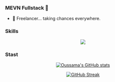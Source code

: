 ### MEVN Fullstack 👋

- 🔭 Freelancer... taking chances everywhere.

### Skills

<p align="center">
  <img src="https://skillicons.dev/icons?i=nestjs,nodejs,express,mongodb,nuxtjs,vue,ts,js,html,css,sass,pug,tailwindcss" />
</p>

### Stast
<div align="center">
  
[![Oussama's GitHub stats](https://github-readme-stats.vercel.app/api?username=oussamalkd&show_icons=true&title_color=FFC312&text_color=feca57&icon_color=e84118&bg_color=0d1117&include_all_commits=true&count_private=true)](https://github.com/oussamalkd)

</div>

<div align="center">
  
[![GitHub Streak](https://streak-stats.demolab.com?user=oussamalkd&exclude_days=Sun%2CSat&theme=dark)](https://git.io/streak-stats)

</div>

<!--
**oussamalkd/oussamalkd** is a ✨ _special_ ✨ repository because its `README.md` (this file) appears on your GitHub profile.

Here are some ideas to get you started:


- 👯 I’m looking to collaborate on ...
- 🤔 I’m looking for help with ...
- 💬 Ask me about ...
- 📫 How to reach me: ...
- 😄 Pronouns: ...
- ⚡ Fun fact: ...
- 📫 How to reach me:
-->
